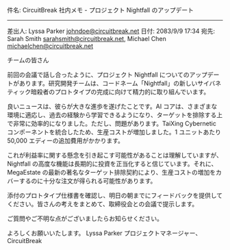 件名: CircuitBreak 社内メモ - プロジェクト Nightfall のアップデート

---

差出人: Lyssa Parker <johndoe@circuitbreak.net>
日付: 2083/9/9 17:34
宛先: Sarah Smith <sarahsmith@circuitbreak.net>, Michael Chen <michaelchen@circuitbreak.net>

チームの皆さん

前回の会議で話し合ったように、プロジェクト Nightfall についてのアップデートがあります。研究開発チームは、コードネーム「Nightfall」の新しいサイバネティック暗殺者のプロトタイプの完成に向けて精力的に取り組んでいます。

良いニュースは、彼らが大きな進歩を遂げたことです。AI コアは、さまざまな環境に適応し、過去の経験から学習できるようになり、ターゲットを排除する上で非常に効率的になりました。ただし、問題があります。TaiXing Cybernetic コンポーネントを統合したため、生産コストが増加しました。1 ユニットあたり 50,000 エディーの追加費用がかかります。

これが利益率に関する懸念を引き起こす可能性があることは理解していますが、Nightfall の高度な機能は長期的に投資を正当化すると信じています。それに、MegaEstate の最新の著名なターゲット排除契約により、生産コストの増加をカバーするのに十分な注文が得られる可能性があります。

添付のプロトタイプ仕様書を確認し、明日の朝までにフィードバックを提供してください。皆さんの考えをまとめて、取締役会との会議で提示します。

ご質問やご不明な点がございましたらお知らせください。

よろしくお願いいたします。
Lyssa Parker
プロジェクトマネージャー、CircuitBreak
